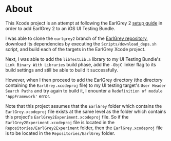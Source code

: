 # About

This Xcode project is an attempt at following the EarlGrey 2 [setup guide](https://github.com/google/EarlGrey/blob/earlgrey2/docs/setup.md) in order to add EarlGrey 2 to an iOS UI Testing Bundle.

I was able to clone the `earlgrey2` branch of the [EarlGrey repository](https://github.com/google/EarlGrey), download its dependencies by executing the `Scripts/download_deps.sh` script, and build each of the targets in the EarlGrey Xcode project.

Next, I was able to add the `libTestLib.a` library to my UI Testing Bundle's `Link Binary With Libraries` build phase, add the `-ObjC` linker flag to its build settings and still be able to build it successfully.

However, when I then proceed to add the EarlGrey directory (the directory containing the `EarlGrey.xcodeproj` file) to my UI testing target's `User Header Search Paths` and try again to build it, I enounter a `Redefinition of module 'AppFramework'` error.

Note that this project assumes that the `EarlGrey` folder which contains the `EarlGrey.xcodeproj` file exists at the same level as the folder which contains this project's `EarlGrey2Experiment.xcodeproj` file. So if the `EarlGrey2Experiment.xcodeproj` file is located in the `Repositories/EarlGrey2Experiment` folder, then the `EarlGrey.xcodeproj` file is to be located in the `Repositories/EarlGrey` folder.
